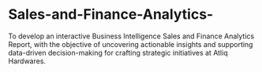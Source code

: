 # Sales-and-Finance-Analytics-
To develop an interactive Business Intelligence Sales and Finance Analytics Report, with the objective of uncovering actionable insights and supporting data-driven decision-making for crafting strategic initiatives at Atliq Hardwares.
